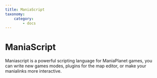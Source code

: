 ```yaml
---
title: ManiaScript
taxonomy:
    category:
        - docs
---
```


# ManiaScript

Maniascript is a powerful scripting language for ManiaPlanet games, you can write new games modes, plugins for the map editor, or make your manialinks more interactive.
